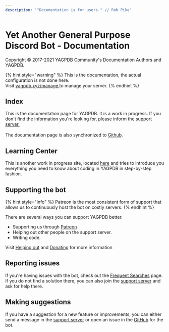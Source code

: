 ```yaml
---
description: '"Documentation is for users." // Rob Pike'
---
```


# Yet Another General Purpose Discord Bot - Documentation

Copyright © 2017-2021 YAGPDB Community's Documentation Authors and YAGPDB.

{% hint style="warning" %}
This is the documentation, the actual configuration is not done here.\
Visit [yagpdb.xyz/manage ](https://yagpdb.xyz/manage)to manage your server.
{% endhint %}

## Index

This is the documentation page for YAGPDB. It is a work in progress. If you don't find the information you're looking for, please inform the [support server. ](https://discord.gg/0vYlUK2XBKldPSMY)\
\
The documentation page is also synchronized to [Github](https://github.com/botlabs-gg/yagpdb-docs).&#x20;

## Learning Center

This is another work in progress site, located [here](https://learn.yagpdb.xyz) and tries to introduce you everything you need to know about coding in YAGPDB in step-by-step fashion.

## Supporting the bot

{% hint style="info" %}
Patreon is the most consistent form of support that allows us to continuously host the bot on costly servers.
{% endhint %}

There are several ways you can support YAGPDB better.

* Supporting us through [Patreon](https://www.patreon.com/yagpdb)
* Helping out other people on the support server.&#x20;
* Writing code.

Visit [Helping out](helping-out.md) and [Donating](donating.md) for more information

## Reporting issues

If you're having issues with the bot, check out the [Frequent Searches](others/frequent-searches.md) page. If you do not find a solution there, you can also join the [support server](https://discord.gg/0vYlUK2XBKldPSMY) and ask for help there.

## Making suggestions

If you have a suggestion for a new feature or improvements, you can either send a message in the [support server](https://discord.gg/0vYlUK2XBKldPSMY) or open an issue in the [GitHub](https://github.com/jonas747/yagpdb) for the bot.
